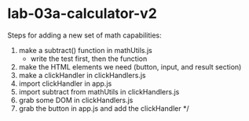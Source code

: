 # lab-03a-calculator-v2


Steps for adding a new set of math capabilities:
1) make a subtract() function in mathUtils.js
    - write the test first, then the function
1) make the HTML elements we need (button, input, and result section)
1) make a clickHandler in clickHandlers.js
1) import clickHandler in app.js
1) import subtract from mathUtils in clickHandlers.js
1) grab some DOM in clickHandlers.js
1) grab the button in app.js and add the clickHandler
*/